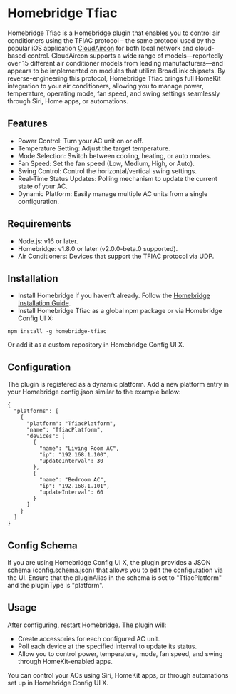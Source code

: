 # Homebridge Tfiac  
Homebridge Tfiac is a Homebridge plugin that enables you to control air conditioners using the TFIAC protocol – the same protocol used by the popular iOS application [CloudAircon](https://apps.apple.com/app/cloudaircon) for both local network and cloud-based control. CloudAircon supports a wide range of models—reportedly over 15 different air conditioner models from leading manufacturers—and appears to be implemented on modules that utilize BroadLink chipsets. By reverse-engineering this protocol, Homebridge Tfiac brings full HomeKit integration to your air conditioners, allowing you to manage power, temperature, operating mode, fan speed, and swing settings seamlessly through Siri, Home apps, or automations.  

## Features  
* Power Control: Turn your AC unit on or off.  
* Temperature Setting: Adjust the target temperature.  
* Mode Selection: Switch between cooling, heating, or auto modes.  
* Fan Speed: Set the fan speed (Low, Medium, High, or Auto).  
* Swing Control: Control the horizontal/vertical swing settings.  
* Real-Time Status Updates: Polling mechanism to update the current state of your AC.  
* Dynamic Platform: Easily manage multiple AC units from a single configuration.  

## Requirements
* Node.js: v16 or later.  
* Homebridge: v1.8.0 or later (v2.0.0-beta.0 supported).  
* Air Conditioners: Devices that support the TFIAC protocol via UDP.  

## Installation  
* Install Homebridge if you haven’t already. Follow the [Homebridge Installation Guide](https://homebridge.io).  
* Install Homebridge Tfiac as a global npm package or via Homebridge Config UI X:  

```
npm install -g homebridge-tfiac
```
Or add it as a custom repository in Homebridge Config UI X.  

## Configuration  
The plugin is registered as a dynamic platform. Add a new platform entry in your Homebridge config.json similar to the example below:  

```
{
  "platforms": [
    {
      "platform": "TfiacPlatform",
      "name": "TfiacPlatform",
      "devices": [
        {
          "name": "Living Room AC",
          "ip": "192.168.1.100",
          "updateInterval": 30
        },
        {
          "name": "Bedroom AC",
          "ip": "192.168.1.101",
          "updateInterval": 60
        }
      ]
    }
  ]
}
```

## Config Schema  
If you are using Homebridge Config UI X, the plugin provides a JSON schema (config.schema.json) that allows you to edit the configuration via the UI.  Ensure that the pluginAlias in the schema is set to "TfiacPlatform" and the pluginType is "platform".  


## Usage  
After configuring, restart Homebridge. The plugin will:  
* Create accessories for each configured AC unit.  
* Poll each device at the specified interval to update its status.  
* Allow you to control power, temperature, mode, fan speed, and swing through HomeKit-enabled apps.  

You can control your ACs using Siri, HomeKit apps, or through automations set up in Homebridge Config UI X.  